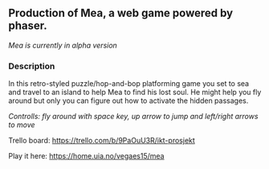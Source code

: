 ## Production of Mea, a web game powered by phaser.

*Mea is currently in alpha version*

### Description
In this retro-styled puzzle/hop-and-bop platforming game you set to sea and travel to an island to help Mea to find his lost soul. He might help you fly around but only you can figure out how to activate the hidden passages.

*Controlls: fly around with space key, up arrow to jump and left/right arrows to move*

Trello board: https://trello.com/b/9PaOuU3R/ikt-prosjekt

Play it here: https://home.uia.no/vegaes15/mea
